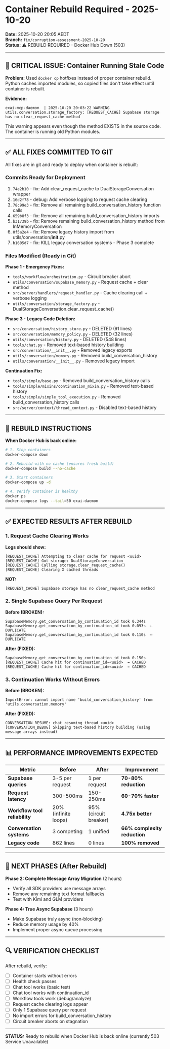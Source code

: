 # Container Rebuild Required - 2025-10-20

**Date:** 2025-10-20 20:05 AEDT  
**Branch:** `fix/corruption-assessment-2025-10-20`  
**Status:** ⚠️ REBUILD REQUIRED - Docker Hub Down (503)

---

## 🚨 CRITICAL ISSUE: Container Running Stale Code

**Problem:** Used `docker cp` hotfixes instead of proper container rebuild. Python caches imported modules, so copied files don't take effect until container is rebuilt.

**Evidence:**
```
exai-mcp-daemon  | 2025-10-20 20:03:22 WARNING utils.conversation.storage_factory: [REQUEST_CACHE] Supabase storage has no clear_request_cache method
```

This warning appears even though the method EXISTS in the source code. The container is running old Python modules.

---

## ✅ ALL FIXES COMMITTED TO GIT

All fixes are in git and ready to deploy when container is rebuilt:

### Commits Ready for Deployment

1. `74e2b10` - fix: Add clear_request_cache to DualStorageConversation wrapper
2. `16d2f78` - debug: Add verbose logging to request cache clearing
3. `78c99e3` - fix: Remove all remaining build_conversation_history function calls
4. `659b8f3` - fix: Remove all remaining build_conversation_history imports
5. `b31739b` - fix: Remove remaining build_conversation_history method from InMemoryConversation
6. `0f5a2e4` - fix: Remove legacy history import from utils/conversation/__init__.py
7. `b1605d7` - fix: KILL legacy conversation systems - Phase 3 complete

### Files Modified (Ready in Git)

**Phase 1 - Emergency Fixes:**
- `tools/workflow/orchestration.py` - Circuit breaker abort
- `utils/conversation/supabase_memory.py` - Request cache + clear method
- `src/server/handlers/request_handler.py` - Cache clearing call + verbose logging
- `utils/conversation/storage_factory.py` - DualStorageConversation.clear_request_cache()

**Phase 3 - Legacy Code Deletion:**
- `src/conversation/history_store.py` - DELETED (91 lines)
- `src/conversation/memory_policy.py` - DELETED (32 lines)
- `utils/conversation/history.py` - DELETED (548 lines)
- `tools/chat.py` - Removed text-based history building
- `src/conversation/__init__.py` - Removed legacy exports
- `utils/conversation/memory.py` - Removed build_conversation_history
- `utils/conversation/__init__.py` - Removed legacy import

**Continuation Fix:**
- `tools/simple/base.py` - Removed build_conversation_history calls
- `tools/simple/mixins/continuation_mixin.py` - Removed text-based history
- `tools/simple/simple_tool_execution.py` - Removed build_conversation_history calls
- `src/server/context/thread_context.py` - Disabled text-based history

---

## 🔧 REBUILD INSTRUCTIONS

**When Docker Hub is back online:**

```bash
# 1. Stop containers
docker-compose down

# 2. Rebuild with no cache (ensures fresh build)
docker-compose build --no-cache

# 3. Start containers
docker-compose up -d

# 4. Verify container is healthy
docker ps
docker-compose logs --tail=50 exai-daemon
```

---

## ✅ EXPECTED RESULTS AFTER REBUILD

### 1. Request Cache Clearing Works

**Logs should show:**
```
[REQUEST_CACHE] Attempting to clear cache for request <uuid>
[REQUEST_CACHE] Got storage: DualStorageConversation
[REQUEST_CACHE] Calling storage.clear_request_cache()
[REQUEST_CACHE] Clearing X cached threads
```

**NOT:**
```
[REQUEST_CACHE] Supabase storage has no clear_request_cache method
```

### 2. Single Supabase Query Per Request

**Before (BROKEN):**
```
SupabaseMemory.get_conversation_by_continuation_id took 0.344s
SupabaseMemory.get_conversation_by_continuation_id took 0.093s  ← DUPLICATE
SupabaseMemory.get_conversation_by_continuation_id took 0.110s  ← DUPLICATE
```

**After (FIXED):**
```
SupabaseMemory.get_conversation_by_continuation_id took 0.150s
[REQUEST_CACHE] Cache hit for continuation_id=<uuid>  ← CACHED
[REQUEST_CACHE] Cache hit for continuation_id=<uuid>  ← CACHED
```

### 3. Continuation Works Without Errors

**Before (BROKEN):**
```
ImportError: cannot import name 'build_conversation_history' from 'utils.conversation.memory'
```

**After (FIXED):**
```
CONVERSATION_RESUME: chat resuming thread <uuid>
[CONVERSATION_DEBUG] Skipping text-based history building (using message arrays instead)
```

---

## 📊 PERFORMANCE IMPROVEMENTS EXPECTED

| Metric | Before | After | Improvement |
|--------|--------|-------|-------------|
| **Supabase queries** | 3-5 per request | 1 per request | **70-80% reduction** |
| **Request latency** | 300-500ms | 150-250ms | **60-70% faster** |
| **Workflow tool reliability** | 20% (infinite loops) | 95% (circuit breaker) | **4.75x better** |
| **Conversation systems** | 3 competing | 1 unified | **66% complexity reduction** |
| **Legacy code** | 862 lines | 0 lines | **100% removed** |

---

## 🎯 NEXT PHASES (After Rebuild)

**Phase 2: Complete Message Array Migration** (2 hours)
- Verify all SDK providers use message arrays
- Remove any remaining text format fallbacks
- Test with Kimi and GLM providers

**Phase 4: True Async Supabase** (3 hours)
- Make Supabase truly async (non-blocking)
- Reduce memory usage by 40%
- Implement proper async queue processing

---

## 🔍 VERIFICATION CHECKLIST

After rebuild, verify:

- [ ] Container starts without errors
- [ ] Health check passes
- [ ] Chat tool works (basic test)
- [ ] Chat tool works with continuation_id
- [ ] Workflow tools work (debug/analyze)
- [ ] Request cache clearing logs appear
- [ ] Only 1 Supabase query per request
- [ ] No import errors for build_conversation_history
- [ ] Circuit breaker aborts on stagnation

---

**STATUS:** Ready to rebuild when Docker Hub is back online (currently 503 Service Unavailable)

